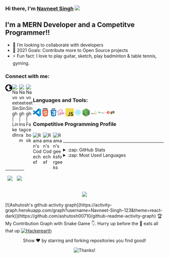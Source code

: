 ### Hi there, I'm [Navneet Singh](https://www.navneetsingh.me/) <img src="https://raw.githubusercontent.com/MartinHeinz/MartinHeinz/master/wave.gif" width="30px">

## I'm a MERN Developer and a Competitve Programmer!!

- 👯 I’m looking to collaborate with developers
- 🥅 2021 Goals: Contribute more to Open Source projects
- ⚡ Fun fact: I love to play guitar, sketch, play badminton & table tennis, gyming.

### Connect with me:

[<img align="left" alt="navneetsingh.netlify.app" width="22px" src="https://raw.githubusercontent.com/iconic/open-iconic/master/svg/globe.svg" />][website]
[<img align="left" alt="Navneet Singh | LinkedIn" width="22px" src="https://cdn.jsdelivr.net/npm/simple-icons@v3/icons/linkedin.svg" />][linkedin]
[<img align="left" alt="Navneet Singh | Instagram" width="22px" src="https://cdn.jsdelivr.net/npm/simple-icons@v3/icons/instagram.svg" />][instagram]
[<img align="left" alt="Navneet Singh | Facebook" width="22px" src="https://cdn.jsdelivr.net/npm/simple-icons@v3/icons/facebook.svg" />][facebook]

<br />

### Languages and Tools:

<img align="left" alt="Visual Studio Code" width="26px" src="https://raw.githubusercontent.com/github/explore/80688e429a7d4ef2fca1e82350fe8e3517d3494d/topics/visual-studio-code/visual-studio-code.png" />
<img align="left" alt="HTML5" width="26px" src="https://raw.githubusercontent.com/github/explore/80688e429a7d4ef2fca1e82350fe8e3517d3494d/topics/html/html.png" />
<img align="left" alt="CSS3" width="26px" src="https://raw.githubusercontent.com/github/explore/80688e429a7d4ef2fca1e82350fe8e3517d3494d/topics/css/css.png" />
<img align="left" alt="Sass" width="26px" src="https://raw.githubusercontent.com/github/explore/80688e429a7d4ef2fca1e82350fe8e3517d3494d/topics/sass/sass.png" />
<img align="left" alt="JavaScript" width="26px" src="https://raw.githubusercontent.com/github/explore/80688e429a7d4ef2fca1e82350fe8e3517d3494d/topics/javascript/javascript.png" />
<img align="left" alt="React" width="26px" src="https://raw.githubusercontent.com/github/explore/80688e429a7d4ef2fca1e82350fe8e3517d3494d/topics/react/react.png" />
<img align="left" alt="Node.js" width="26px" src="https://raw.githubusercontent.com/github/explore/80688e429a7d4ef2fca1e82350fe8e3517d3494d/topics/nodejs/nodejs.png" />
<img align="left" alt="MySQL" width="26px" src="https://raw.githubusercontent.com/github/explore/80688e429a7d4ef2fca1e82350fe8e3517d3494d/topics/mysql/mysql.png" />
<img align="left" alt="MongoDB" width="26px" src="https://raw.githubusercontent.com/github/explore/80688e429a7d4ef2fca1e82350fe8e3517d3494d/topics/mongodb/mongodb.png" />
<img align="left" alt="Git" width="26px" src="https://raw.githubusercontent.com/github/explore/80688e429a7d4ef2fca1e82350fe8e3517d3494d/topics/git/git.png" />

<br />

### Competitive Programming Profile

<!-- Codeforces -->

[<img align="left" title='Codeforces' alt="Raman's Codechef" width="32px" src="https://cdn.jsdelivr.net/npm/simple-icons@v3/icons/codeforces.svg" />][codeforces]

<!-- CodeChef -->

[<img align="left" title='Codechef' alt="Raman's Codechef" width="32px" src="https://cdn.jsdelivr.net/npm/simple-icons@v3/icons/codechef.svg" />][codechef]

<!-- GeekforGeek -->

[<img align="left" title='Geeksforgeeks' alt="Raman's geeksforgeeks" width="32px" src="https://cdn.jsdelivr.net/npm/simple-icons@3.2.0/icons/geeksforgeeks.svg" />][geekforgeek]

<br />

---

<details>
  <summary>:zap: GitHub Stats</summary>
  <img align="left" alt="Navneet Singh's GitHub Stats" src="https://github-readme-stats.vercel.app/api?username=Navneet-Singh-123&show_icons=true&hide_border=true" />
</details>
<details>
  <summary>:zap: Most Used Languages</summary>
  <img align="left" alt="Navneet Singh's GitHub Top Languages" src="https://github-readme-stats.vercel.app/api/top-langs/?username=Navneet-Singh-123" />
</details>

[website]: https://www.navneetsingh.me/
[instagram]: https://www.instagram.com/navneetsingh7952/
[linkedin]: https://www.linkedin.com/in/navneet-singh-508045196/
[facebook]: https://www.facebook.com/profile.php?id=100039934459690
[geekforgeek]: https://auth.geeksforgeeks.org/user/death01/practice/
[codeforces]: https://codeforces.com/profile/snavneet561
[codechef]: https://www.codechef.com/users/ns_001

<table>
      <thead>
            <tr>
                  <th>
                        <p align="center"><img src="https://github-readme-stats.vercel.app/api?username=Navneet-Singh-123&show_icons=true&theme=radical"></p>
                  </th>
                  <th>
                        <p align="center"><img src="https://github-readme-streak-stats.herokuapp.com/?user=Navneet-Singh-123"> </p>
                  </th>
            </tr>
      </thead>
</table>
<p align="center"><img src="https://github-readme-stats.vercel.app/api/top-langs/?username=Navneet-Singh-123&langs_count=10"> </p>
[![Ashutosh's github activity graph](https://activity-graph.herokuapp.com/graph?username=Navneet-Singh-123&theme=react-dark)](https://github.com/ashutosh00710/github-readme-activity-graph)
                  🏆 My Contribution Graph with Snake Game 👇. Hurry up before the 🐍 eats all that up
<a href="https://github.com/Navneet-Singh-123/Interview_DS_Algo/blob/master/github-user-contribution.svg" rel="nofollow"><img src="https://github.com/Navneet-Singh-123/Interview_DS_Algo/blob/master/github-user-contribution.svg" alt="Hackerearth" data-canonical-src="https://github.com/Navneet-Singh-123/Interview_DS_Algo/blob/master/github-user-contribution.svg" style="max-width:100%;"></a>
<p align="center">Show ❤️ by starring and forking repositories you find good! </p>
<p align="center"><img src="https://camo.githubusercontent.com/7da528df692aea867b90800324488b633f5a8328d74c05a02c26483c0a267799/68747470733a2f2f696d672e736869656c64732e696f2f62616467652f5468616e6b73253230666f722532307669736974696e672d212d3145414544422e737667" alt="Thanks!" data-canonical-src="https://img.shields.io/badge/Thanks%20for%20visiting-!-1EAEDB.svg" style="max-width:100%;"> </p>
